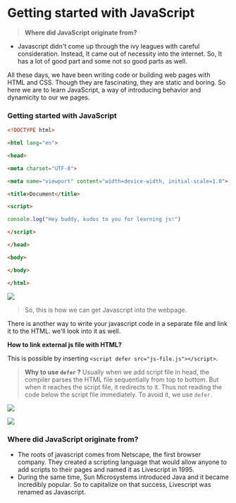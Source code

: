# Getting started with JavaScript

>**Where did JavaScript originate from?**
- Javascript didn't come up through the ivy leagues with careful consideration. Instead, It came out of necessity into the internet. So, It has a lot of good part and some not so good parts as well.

All these days, we have been writing code or building web pages with HTML and CSS. Though they are fascinating, they are static and boring. So here we are to learn JavaScript, a way of introducing behavior and dynamicity to our we pages. 

### Getting started with JavaScript

```html
<!DOCTYPE html>

<html lang="en">

<head>

<meta charset="UTF-8">

<meta name="viewport" content="width=device-width, initial-scale=1.0">

<title>Document</title>

<script>

console.log("Hey buddy, kudos to you for learning js!")

</script>

</head>

<body>

</body>

</html>
```


![](https://i.imgur.com/S6Bi0EQ.png)

> So, this is how we can get Javascript into the webpage. 

There is another way to write your javascript code in a separate file and link it to the HTML. we'll look into it as well.

**How to link external js file with HTML?**

This is possible by inserting `<script defer src="js-file.js"></script>`.

> **Why to use `defer` ?**  Usually when we add script file in head, the compiler parses the HTML file sequentially from top to bottom. But when it reaches the script file, it redirects to it. Thus not reading the code below the script file immediately. To avoid it, we use `defer`.

![](https://i.imgur.com/IYNMhY2.png)


![](https://i.imgur.com/iBwEbjF.png)

### Where did JavaScript originate from?

- The roots of javascript comes from Netscape, the first browser company. They created a scripting language that would allow anyone to add scripts to their pages and named it as Livescript in 1995.
- During the same time, Sun Microsystems introduced Java and it became incredibly popular. So to capitalize on that success, Livescript was renamed as Javascript.
